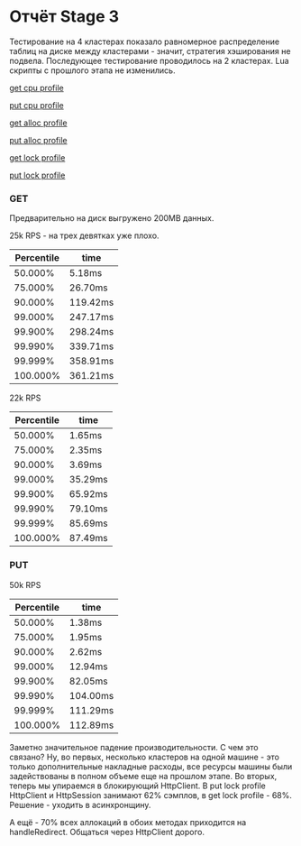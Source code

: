 # Отчёт Stage 3

Тестирование на 4 кластерах показало равномерное
распределение таблиц на диске между кластерами - значит,
стратегия хэширования не подвела. Последующее тестирование проводилось
на 2 кластерах. Lua скрипты с прошлого этапа не изменились.

[get cpu profile](./asprof/cluster_get_cpu.html)

[put cpu profile](./asprof/cluster_put_cpu.html)

[get alloc profile](./asprof/cluster_get_alloc.html)

[put alloc profile](./asprof/cluster_put_alloc.html)

[get lock profile](./asprof/cluster_get_lock.html)

[put lock profile](./asprof/cluster_put_lock.html)

### GET

Предварительно на диск выгружено 200MB данных.

25k RPS - на трех девятках уже плохо.

| Percentile | time     |
|------------|----------|
| 50.000%    | 5.18ms   |
| 75.000%    | 26.70ms  |
| 90.000%    | 119.42ms |
| 99.000%    | 247.17ms |
| 99.900%    | 298.24ms |
| 99.990%    | 339.71ms |
| 99.999%    | 358.91ms |
| 100.000%   | 361.21ms |

22k RPS

| Percentile | time    |
|------------|---------|
| 50.000%    | 1.65ms  |
| 75.000%    | 2.35ms  |
| 90.000%    | 3.69ms  |
| 99.000%    | 35.29ms |
| 99.900%    | 65.92ms |
| 99.990%    | 79.10ms |
| 99.999%    | 85.69ms |
| 100.000%   | 87.49ms |


### PUT

50k RPS

| Percentile | time     |
|------------|----------|
| 50.000%    | 1.38ms   |
| 75.000%    | 1.95ms   |
| 90.000%    | 2.62ms   |
| 99.000%    | 12.94ms  |
| 99.900%    | 82.05ms  |
| 99.990%    | 104.00ms |
| 99.999%    | 111.29ms |
| 100.000%   | 112.89ms |

Заметно значительное падение производительности. С чем это связано?
Ну, во первых, несколько кластеров на одной машине - это только дополнительные
накладные расходы, все ресурсы машины были задействованы в полном объеме
еще на прошлом этапе. Во вторых, теперь мы упираемся в блокирующий HttpClient.
В put lock profile HttpClient и HttpSession занимают 62% сэмплов,
в get lock profile - 68%. Решение - уходить в асинхронщину.

А ещё - 70% всех аллокаций в обоих методах приходится на handleRedirect.
Общаться через HttpClient дорого.
